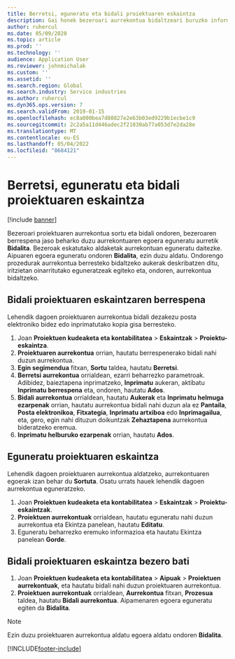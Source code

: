 ```yaml
---
title: Berretsi, eguneratu eta bidali proiektuaren eskaintza
description: Gai honek bezeroari aurrekontua bidaltzeari buruzko informazioa eskaintzen du berrespenerako, iritzietan oinarrituta aldatzeko eta aurrekontua berriro bidaltzeko.
author: ruhercul
ms.date: 05/09/2020
ms.topic: article
ms.prod: ''
ms.technology: ''
audience: Application User
ms.reviewer: johnmichalak
ms.custom: ''
ms.assetid: ''
ms.search.region: Global
ms.search.industry: Service industries
ms.author: ruhercul
ms.dyn365.ops.version: 7
ms.search.validFrom: 2019-01-15
ms.openlocfilehash: ec8a000bea7d80827e2e63b03ed9229b1ecbe1c9
ms.sourcegitcommit: 2c2a5a11d446adec2f21030ab77a053d7e2da28e
ms.translationtype: MT
ms.contentlocale: eu-ES
ms.lasthandoff: 05/04/2022
ms.locfileid: "8684121"
---
```

# <a name="confirm-update-and-send-a-project-quotation"></a>Berretsi, eguneratu eta bidali proiektuaren eskaintza

[!include [banner](../includes/banner.md)]

Bezeroari proiektuaren aurrekontua sortu eta bidali ondoren, bezeroaren berrespena jaso beharko duzu aurrekontuaren egoera eguneratu aurretik **Bidalita**. Bezeroak eskatutako aldaketak aurrekontuan eguneratu daitezke. Aipuaren egoera eguneratu ondoren **Bidalita**, ezin duzu aldatu. Ondorengo prozedurak aurrekontua berresteko bidaltzeko aukerak deskribatzen ditu, iritzietan oinarritutako eguneratzeak egiteko eta, ondoren, aurrekontua bidaltzeko.

## <a name="send-a-project-quotation-confirmation"></a>Bidali proiektuaren eskaintzaren berrespena  

Lehendik dagoen proiektuaren aurrekontua bidali dezakezu posta elektroniko bidez edo inprimatutako kopia gisa berresteko. 

1. Joan **Proiektuen kudeaketa eta kontabilitatea** > **Eskaintzak** > **Proiektu-eskaintza**. 
2. **Proiektuaren aurrekontua** orrian, hautatu berrespenerako bidali nahi duzun aurrekontua. 
3. **Egin segimendua** fitxan, **Sortu** taldea, hautatu **Berretsi**. 
4. **Berretsi aurrekontua** orrialdean, ezarri beharrezko parametroak. Adibidez, baieztapena inprimatzeko, **Inprimatu** aukeran, aktibatu **Inprimatu berrespena** eta, ondoren, hautatu **Ados**.
5. **Bidali aurrekontua** orrialdean, hautatu **Aukerak** eta **Inprimatu helmuga ezarpenak** orrian, hautatu aurrekontua bidali nahi duzun ala ez **Pantaila**, **Posta elektronikoa**, **Fitxategia**, **Inprimatu artxiboa** edo **Inprimagailua**, eta, gero, egin nahi dituzun doikuntzak **Zehaztapena** aurrekontua bideratzeko eremua.
6. **Inprimatu helburuko ezarpenak** orrian, hautatu **Ados**.  

## <a name="update-a-project-quotation"></a>Eguneratu proiektuaren eskaintza

Lehendik dagoen proiektuaren aurrekontua aldatzeko, aurrekontuaren egoerak izan behar du **Sortuta**. Osatu urrats hauek lehendik dagoen aurrekontua eguneratzeko. 

1. Joan **Proiektuen kudeaketa eta kontabilitatea** > **Eskaintzak** > **Proiektu-eskaintzak**.
2. **Proiektuen aurrekontuak** orrialdean, hautatu eguneratu nahi duzun aurrekontua eta Ekintza panelean, hautatu **Editatu**.
3. Eguneratu beharrezko eremuko informazioa eta hautatu Ekintza panelean **Gorde**.  

## <a name="send-a-project-quotation-to-a-customer"></a>Bidali proiektuaren eskaintza bezero bati 

1. Joan **Proiektuen kudeaketa eta kontabilitatea** > **Aipuak** > **Proiektuen aurrekontuak**, eta hautatu bidali nahi duzun proiektuaren aurrekontua.
2. **Proiektuen aurrekontuak** orrialdean, **Aurrekontua** fitxan, **Prozesua** taldea, hautatu **Bidali aurrekontua**. Aipamenaren egoera eguneratu egiten da **Bidalita**.

> [!NOTE]
> Ezin duzu proiektuaren aurrekontua aldatu egoera aldatu ondoren **Bidalita**.


[!INCLUDE[footer-include](../includes/footer-banner.md)]